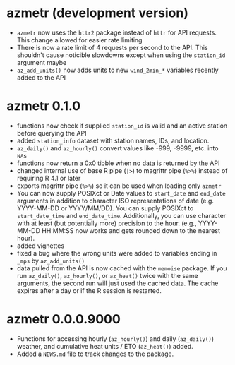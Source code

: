# azmetr (development version)

- `azmetr` now uses the `httr2` package instead of `httr` for API requests. This change allowed for easier rate limiting
- There is now a rate limit of 4 requests per second to the API.  This shouldn't cause noticible slowdowns except when using the `station_id` argument maybe
- `az_add_units()` now adds units to new `wind_2min_*` variables recently added to the API

# azmetr 0.1.0

- functions now check if supplied `station_id` is valid and an active station before querying the API
- added `station_info` dataset with station names, IDs, and location.
- `az_daily()` and `az_hourly()` convert values like -999, -9999, etc. into `NA`s
- functions now return a 0x0 tibble when no data is returned by the API
- changed internal use of base R pipe (`|>`) to magrittr pipe (`%>%`) instead of requiring R 4.1 or later
- exports magrittr pipe (`%>%`) so it can be used when loading only `azmetr`
- You can now supply POSIXct or Date values to `start_date` and `end_date` arguments in addition to character ISO representations of date (e.g. YYYY-MM-DD or YYYY/MM/DD). You can supply POSIXct to `start_date_time` and `end_date_time`.  Additionally, you can use character with at least (but potentially more) precision to the hour. (e.g., YYYY-MM-DD HH:MM:SS now works and gets rounded down to the nearest hour).
- added vignettes
- fixed a bug where the wrong units were added to variables ending in `_mps` by `az_add_units()`
- data pulled from the API is now cached with the `memoise` package.  If you run `az_daily()`, `az_hourly()`, or `az_heat()` twice with the same arguments, the second run will just used the cached data.  The cache expires after a day or if the R session is restarted.

# azmetr 0.0.0.9000

* Functions for accessing hourly (`az_hourly()`) and daily (`az_daily()`) weather, and cumulative heat units / ETO (`az_heat()`) added.
* Added a `NEWS.md` file to track changes to the package.
